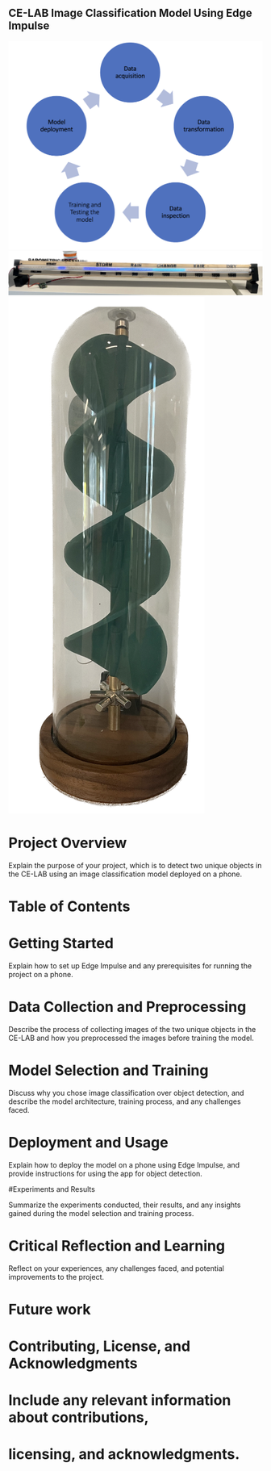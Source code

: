 

## CE-LAB  Image Classification Model Using Edge Impulse

![Transfer learning process](https://github.com/Gil-ADDA/CE-LAB/blob/ee24fbea84f4a73ba45fd41278ce8da3f62ae732/image/Transfer%20learning%20process.png)
![Wind Barometer](https://github.com/Gil-ADDA/CE-LAB/blob/ee24fbea84f4a73ba45fd41278ce8da3f62ae732/image/Wind%20Barometer.png)
![Wind spiral](https://github.com/Gil-ADDA/CE-LAB/blob/ee24fbea84f4a73ba45fd41278ce8da3f62ae732/image/Wind%20spiral.png)

# Project Overview

Explain the purpose of your project, which is to detect two unique objects in the CE-LAB using an image classification model deployed on a phone.


# Table of Contents

# Getting Started

Explain how to set up Edge Impulse and any prerequisites for running the project on a phone.

# Data Collection and Preprocessing

Describe the process of collecting images of the two unique objects in the CE-LAB and how you preprocessed the images before training the model.
# Model Selection and Training

Discuss why you chose image classification over object detection, and describe the model architecture, training process, and any challenges faced.

# Deployment and Usage

Explain how to deploy the model on a phone using Edge Impulse, and provide instructions for using the app for object detection.

#Experiments and Results

Summarize the experiments conducted, their results, and any insights gained during the model selection and training process.

# Critical Reflection and Learning

Reflect on your experiences, any challenges faced, and potential improvements to the project.

# Future work
# Contributing, License, and Acknowledgments

# Include any relevant information about contributions,

# licensing, and acknowledgments.
